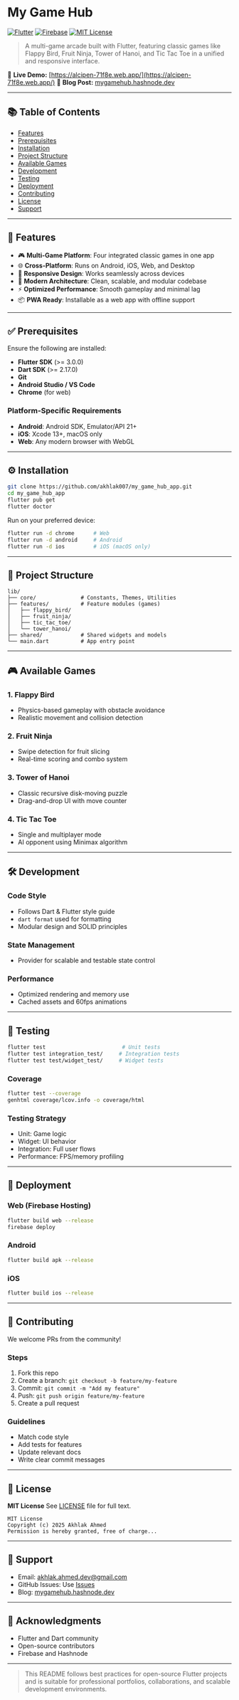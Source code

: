 # My Game Hub

[![Flutter](https://img.shields.io/badge/Flutter-02569B?style=flat-square\&logo=flutter\&logoColor=white)](https://flutter.dev)
[![Firebase](https://img.shields.io/badge/Firebase-FFCA28?style=flat-square\&logo=firebase\&logoColor=black)](https://firebase.google.com)
[![MIT License](https://img.shields.io/badge/License-MIT-yellow.svg)](LICENSE)

> A multi-game arcade built with Flutter, featuring classic games like Flappy Bird, Fruit Ninja, Tower of Hanoi, and Tic Tac Toe in a unified and responsive interface.

📱 **Live Demo:** [https://alcipen-71f8e.web.app/](https://alcipen-71f8e.web.app/)
📖 **Blog Post:** [mygamehub.hashnode.dev](https://mygamehub.hashnode.dev)

---

## 📚 Table of Contents

* [Features](#features)
* [Prerequisites](#prerequisites)
* [Installation](#installation)
* [Project Structure](#project-structure)
* [Available Games](#available-games)
* [Development](#development)
* [Testing](#testing)
* [Deployment](#deployment)
* [Contributing](#contributing)
* [License](#license)
* [Support](#support)

---

## 🚀 Features

* 🎮 **Multi-Game Platform**: Four integrated classic games in one app
* 🌐 **Cross-Platform**: Runs on Android, iOS, Web, and Desktop
* 📱 **Responsive Design**: Works seamlessly across devices
* 🧱 **Modern Architecture**: Clean, scalable, and modular codebase
* ⚡ **Optimized Performance**: Smooth gameplay and minimal lag
* 📦 **PWA Ready**: Installable as a web app with offline support

---

## ✅ Prerequisites

Ensure the following are installed:

* **Flutter SDK** (>= 3.0.0)
* **Dart SDK** (>= 2.17.0)
* **Git**
* **Android Studio / VS Code**
* **Chrome** (for web)

### Platform-Specific Requirements

* **Android**: Android SDK, Emulator/API 21+
* **iOS**: Xcode 13+, macOS only
* **Web**: Any modern browser with WebGL

---

## ⚙️ Installation

```bash
git clone https://github.com/akhlak007/my_game_hub_app.git
cd my_game_hub_app
flutter pub get
flutter doctor
```

Run on your preferred device:

```bash
flutter run -d chrome      # Web
flutter run -d android     # Android
flutter run -d ios         # iOS (macOS only)
```

---

## 📁 Project Structure

```
lib/
├── core/              # Constants, Themes, Utilities
├── features/          # Feature modules (games)
│   ├── flappy_bird/
│   ├── fruit_ninja/
│   ├── tic_tac_toe/
│   └── tower_hanoi/
├── shared/            # Shared widgets and models
└── main.dart          # App entry point
```

---

## 🎮 Available Games

### 1. Flappy Bird

* Physics-based gameplay with obstacle avoidance
* Realistic movement and collision detection

### 2. Fruit Ninja

* Swipe detection for fruit slicing
* Real-time scoring and combo system

### 3. Tower of Hanoi

* Classic recursive disk-moving puzzle
* Drag-and-drop UI with move counter

### 4. Tic Tac Toe

* Single and multiplayer mode
* AI opponent using Minimax algorithm

---

## 🛠️ Development

### Code Style

* Follows Dart & Flutter style guide
* `dart format` used for formatting
* Modular design and SOLID principles

### State Management

* Provider for scalable and testable state control

### Performance

* Optimized rendering and memory use
* Cached assets and 60fps animations

---

## 🧪 Testing

```bash
flutter test                        # Unit tests
flutter test integration_test/     # Integration tests
flutter test test/widget_test/     # Widget tests
```

### Coverage

```bash
flutter test --coverage
genhtml coverage/lcov.info -o coverage/html
```

### Testing Strategy

* Unit: Game logic
* Widget: UI behavior
* Integration: Full user flows
* Performance: FPS/memory profiling

---

## 🚀 Deployment

### Web (Firebase Hosting)

```bash
flutter build web --release
firebase deploy
```

### Android

```bash
flutter build apk --release
```

### iOS

```bash
flutter build ios --release
```

---

## 🤝 Contributing

We welcome PRs from the community!

### Steps

1. Fork this repo
2. Create a branch: `git checkout -b feature/my-feature`
3. Commit: `git commit -m "Add my feature"`
4. Push: `git push origin feature/my-feature`
5. Create a pull request

### Guidelines

* Match code style
* Add tests for features
* Update relevant docs
* Write clear commit messages

---

## 📜 License

**MIT License**
See [LICENSE](LICENSE) file for full text.

```
MIT License
Copyright (c) 2025 Akhlak Ahmed
Permission is hereby granted, free of charge...
```

---

## 💬 Support

* Email: [akhlak.ahmed.dev@gmail.com](mailto:akhlak.ahmed.dev@gmail.com)
* GitHub Issues: Use [Issues](https://github.com/akhlak007/my_game_hub_app/issues)
* Blog: [mygamehub.hashnode.dev](https://mygamehub.hashnode.dev)

---

## 🙌 Acknowledgments

* Flutter and Dart community
* Open-source contributors
* Firebase and Hashnode

---

> This README follows best practices for open-source Flutter projects and is suitable for professional portfolios, collaborations, and scalable development environments.
